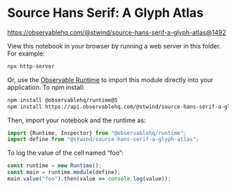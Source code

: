 # Source Hans Serif: A Glyph Atlas

https://observablehq.com/@stwind/source-hans-serif-a-glyph-atlas@1492

View this notebook in your browser by running a web server in this folder. For
example:

~~~sh
npx http-server
~~~

Or, use the [Observable Runtime](https://github.com/observablehq/runtime) to
import this module directly into your application. To npm install:

~~~sh
npm install @observablehq/runtime@5
npm install https://api.observablehq.com/@stwind/source-hans-serif-a-glyph-atlas@1492.tgz?v=3
~~~

Then, import your notebook and the runtime as:

~~~js
import {Runtime, Inspector} from "@observablehq/runtime";
import define from "@stwind/source-hans-serif-a-glyph-atlas";
~~~

To log the value of the cell named “foo”:

~~~js
const runtime = new Runtime();
const main = runtime.module(define);
main.value("foo").then(value => console.log(value));
~~~
